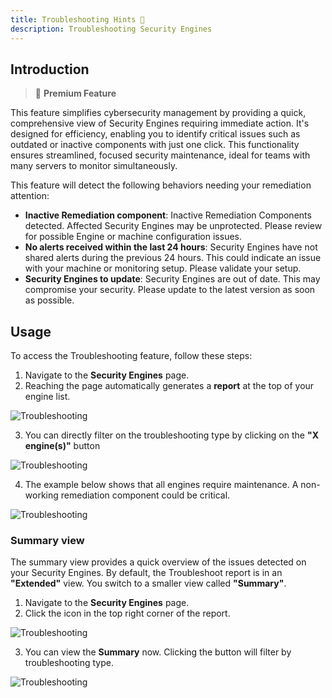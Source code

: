 ```yaml
---
title: Troubleshooting Hints 🏅
description: Troubleshooting Security Engines
---
```


## Introduction

> 🏅 **Premium Feature**

This feature simplifies cybersecurity management by providing a quick, comprehensive view of Security Engines requiring immediate action. It's designed for efficiency, enabling you to identify critical issues such as outdated or inactive components with just one click. This functionality ensures streamlined, focused security maintenance, ideal for teams with many servers to monitor simultaneously.

This feature will detect the following behaviors needing your remediation attention:

-   **Inactive Remediation component**: Inactive Remediation Components detected. Affected Security Engines may be unprotected. Please review for possible Engine or machine configuration issues.
-   **No alerts received within the last 24 hours**: Security Engines have not shared alerts during the previous 24 hours. This could indicate an issue with your machine or monitoring setup. Please validate your setup.
-   **Security Engines to update**: Security Engines are out of date. This may compromise your security. Please update to the latest version as soon as possible.

## Usage

To access the Troubleshooting feature, follow these steps:

1. Navigate to the **Security Engines** page.
2. Reaching the page automatically generates a **report** at the top of your engine list.

![Troubleshooting](/img/console/security_engines/troubleshooting-report.png)

3. You can directly filter on the troubleshooting type by clicking on the **"X engine(s)"** button

![Troubleshooting](/img/console/security_engines/troubleshooting-report-filter.png)

4. The example below shows that all engines require maintenance. A non-working remediation component could be critical.

![Troubleshooting](/img/console/security_engines/troubleshooting-report-filtered-page.png)

### Summary view

The summary view provides a quick overview of the issues detected on your Security Engines. By default, the Troubleshoot report is in an **"Extended"** view. You switch to a smaller view called **"Summary"**.

1. Navigate to the **Security Engines** page.
2. Click the icon in the top right corner of the report.

![Troubleshooting](/img/console/security_engines/troubleshooting-summary-button.png)

3. You can view the **Summary** now. Clicking the button will filter by troubleshooting type.

![Troubleshooting](/img/console/security_engines/troubleshooting-summary-view.png)
